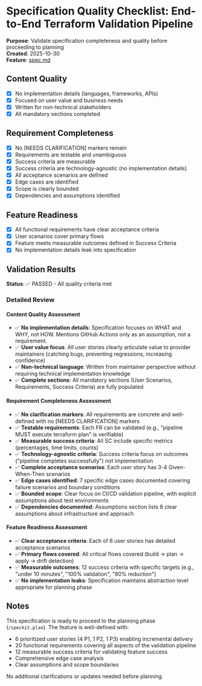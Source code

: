 # Specification Quality Checklist: End-to-End Terraform Validation Pipeline

**Purpose**: Validate specification completeness and quality before proceeding to planning  
**Created**: 2025-10-30  
**Feature**: [spec.md](../spec.md)

## Content Quality

- [x] No implementation details (languages, frameworks, APIs)
- [x] Focused on user value and business needs
- [x] Written for non-technical stakeholders
- [x] All mandatory sections completed

## Requirement Completeness

- [x] No [NEEDS CLARIFICATION] markers remain
- [x] Requirements are testable and unambiguous
- [x] Success criteria are measurable
- [x] Success criteria are technology-agnostic (no implementation details)
- [x] All acceptance scenarios are defined
- [x] Edge cases are identified
- [x] Scope is clearly bounded
- [x] Dependencies and assumptions identified

## Feature Readiness

- [x] All functional requirements have clear acceptance criteria
- [x] User scenarios cover primary flows
- [x] Feature meets measurable outcomes defined in Success Criteria
- [x] No implementation details leak into specification

## Validation Results

**Status**: ✅ PASSED - All quality criteria met

### Detailed Review

#### Content Quality Assessment
- ✅ **No implementation details**: Specification focuses on WHAT and WHY, not HOW. Mentions GitHub Actions only as an assumption, not a requirement.
- ✅ **User value focus**: All user stories clearly articulate value to provider maintainers (catching bugs, preventing regressions, increasing confidence)
- ✅ **Non-technical language**: Written from maintainer perspective without requiring technical implementation knowledge
- ✅ **Complete sections**: All mandatory sections (User Scenarios, Requirements, Success Criteria) are fully populated

#### Requirement Completeness Assessment
- ✅ **No clarification markers**: All requirements are concrete and well-defined with no [NEEDS CLARIFICATION] markers
- ✅ **Testable requirements**: Each FR can be validated (e.g., "pipeline MUST execute terraform plan" is verifiable)
- ✅ **Measurable success criteria**: All SC include specific metrics (percentages, time limits, counts)
- ✅ **Technology-agnostic criteria**: Success criteria focus on outcomes ("pipeline completes successfully") not implementation
- ✅ **Complete acceptance scenarios**: Each user story has 3-4 Given-When-Then scenarios
- ✅ **Edge cases identified**: 7 specific edge cases documented covering failure scenarios and boundary conditions
- ✅ **Bounded scope**: Clear focus on CI/CD validation pipeline, with explicit assumptions about test environments
- ✅ **Dependencies documented**: Assumptions section lists 8 clear assumptions about infrastructure and approach

#### Feature Readiness Assessment
- ✅ **Clear acceptance criteria**: Each of 6 user stories has detailed acceptance scenarios
- ✅ **Primary flows covered**: All critical flows covered (build → plan → apply → drift detection)
- ✅ **Measurable outcomes**: 12 success criteria with specific targets (e.g., "under 10 minutes", "100% validation", "80% reduction")
- ✅ **No implementation leaks**: Specification maintains abstraction level appropriate for planning phase

## Notes

This specification is ready to proceed to the planning phase (`/speckit.plan`). The feature is well-defined with:
- 6 prioritized user stories (4 P1, 1 P2, 1 P3) enabling incremental delivery
- 20 functional requirements covering all aspects of the validation pipeline
- 12 measurable success criteria for validating feature success
- Comprehensive edge case analysis
- Clear assumptions and scope boundaries

No additional clarifications or updates needed before planning.
